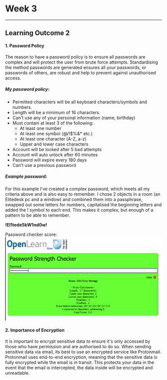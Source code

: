 # Week 3
___
## Learning Outcome 2

#### 1. Password Policy

The reason to have a password policy is to ensure all passwords are complex and will protect the user from brute force attempts. Standardising the method passwords are generated ensures all your passwords, or passwords of others, are robust and help to prevent against unauthorised access.

##### My password policy:
* Permitted characters will be all keyboard characters/symbols and numbers.
* Length will be a minimum of 16 characters.
* Can't use any of your personal information (name, birthday)
* Must contain at least 3 of the following:
    * At least one number
    * At least one symbol (@/!$%&* etc.)
    * At least one character (A-Z, a-z)
    * Upper and lower case characters
* Account will be locked after 5 bad attempts
* Account will auto unlock after 60 minutes
* Password will expire every 180 days
* Can't use a previous password

##### Example password:
For this example I've created a complex password, which meets all my criteria above and is also easy to remember. I chose 2 objects in a room (an Elitedesk pc and a window) and combined them into a passphrase, swapped out some letters for numbers, capitalised the beginning letters and added the ! symbol to each end. This makes it complex, but enough of a pattern to be able to remember. 

**!El1tede5kW1nd0w!**

Password checker score:
![Image of password checker](/assets/images/PasswordScore.png)

#### 2. Importance of Encryption

It is important to encrypt sensitive data to ensure it's only accessed by those who have permission and are authorised to do so. When sending sensitive data via email, its best to use an encrypted service like Protonmail. Protonmail uses end-to-end encryption, meaning that the sensitive data is fully encrypted while the email is in transit. This protects your data in the event that the email is intercepted, the data inside will be encrypted and unreadable.